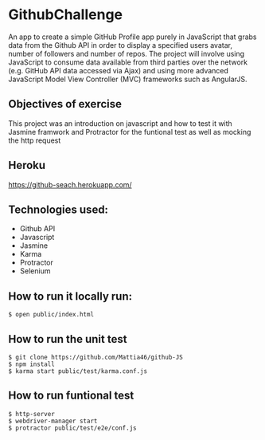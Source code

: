 # GithubChallenge
An app to create a simple GitHub Profile app purely in JavaScript that grabs data from the Github API in order to display a specified users avatar, number of followers and number of repos.
The project will involve using JavaScript to consume data available from third parties over the network (e.g. GitHub API data accessed via Ajax) and using more advanced JavaScript Model View Controller (MVC) frameworks such as AngularJS.

## Objectives of exercise
This project was an introduction on javascript and how to test it with Jasmine framwork and Protractor for 
the funtional test as well as mocking the http request

## Heroku
https://github-seach.herokuapp.com/

## Technologies used:

* Github API
* Javascript
* Jasmine
* Karma
* Protractor
* Selenium

## How to run it locally run:
```
$ open public/index.html
```

## How to run the unit test
```
$ git clone https://github.com/Mattia46/github-JS
$ npm install
$ karma start public/test/karma.conf.js
```
## How to run funtional test
```
$ http-server
$ webdriver-manager start
$ protractor public/test/e2e/conf.js
```

